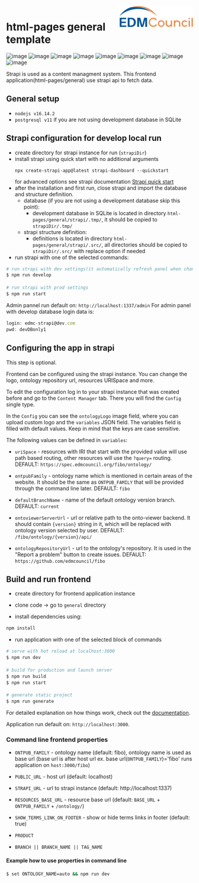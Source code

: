 <img src="https://github.com/edmcouncil/html-pages/raw/develop/general/assets/img/EDM-council-RGB_200w.png" width="200" align="right"/>

# html-pages general template

![image](https://img.shields.io/badge/Node.js-339933?style=for-the-badge&logo=nodedotjs&logoColor=white) ![image](https://img.shields.io/badge/nuxt.js-00C58E?style=for-the-badge&logo=nuxtdotjs&logoColor=white) ![image](https://img.shields.io/badge/strapi-2F2E8B?style=for-the-badge&logo=strapi&logoColor=whitee) ![image](https://img.shields.io/badge/Bootstrap-563D7C?style=for-the-badge&logo=bootstrap&logoColor=white) ![image](https://img.shields.io/badge/d3.js-F9A03C?style=for-the-badge&logo=d3.js&logoColor=white) ![image](https://img.shields.io/badge/eslint-3A33D1?style=for-the-badge&logo=eslint&logoColor=white) ![image](https://img.shields.io/badge/Babel-F9DC3E?style=for-the-badge&logo=babel&logoColor=white) ![image](https://img.shields.io/badge/Sass-CC6699?style=for-the-badge&logo=sass&logoColor=white) ![image](https://img.shields.io/badge/Google%20Analytics-E37400?style=for-the-badge&logo=google%20analytics&logoColor=white) 

Strapi is used as a content managment system. This frontend application(html-pages/general) use strapi api to fetch data.

## General setup

- `nodejs v16.14.2`
- `postgresql v11` if you are not using development database in SQLite

## Strapi configuration for develop local run

- create directory for strapi instance for run (`strapiDir`)
- install strapi using quick start with no additional arguments 
    ```
    npx create-strapi-app@latest strapi-dashboard --quickstart
    ```
    for advanced options see strapi documentation [Strapi quick start](https://docs.strapi.io/developer-docs/latest/getting-started/quick-start.html)
- after the installation and first run, close strapi and import the database and structure definition.
    - database (if you are not using a development database skip this point): 
        - development database in SQLite is located in directory `html-pages/general/strapi/.tmp/`, it should be copied to `strapiDir/.tmp/`
    - strapi structure definition: 
        - definitions is located in directory `html-pages/general/strapi/.src/`, all directories should be copied to `strapiDir/.src/` with replace option if needed
 - run strapi with one of the selected commands:
 
 ``` bash
 # run strapi with dev settings(it automatically refresh panel when changes is detected)
 $ npm run develop
 
 # run strapi with prod settings
 $ npm run start
 ```

Admin pannel run default on: `http://localhost:1337/admin`
For admin panel with develop database login data is:

```js
login: edmc-strapi@dev.com
pwd: devDBonly1
```

## Configuring the app in strapi

This step is optional.

Frontend can be configured using the strapi instance. You can change the logo, ontology repository url, resources URISpace and more.

To edit the configuration log in to your strapi instance that was created before and go to the `Content Manager` tab. There you will find the `Config` single type.

In the `Config` you can see the `ontologyLogo` image field, where you can upload custom logo and the `variables` JSON field. The variables field is filled with default values. Keep in mind that the keys are case sensitive.

The following values can be defined in `variables`:

- `uriSpace` - resources with IRI that start with the provided value will use path based routing, other resources will use the `?query=` routing. DEFAULT: `https://spec.edmcouncil.org/fibo/ontology/`

- `ontpubFamily` - ontology name which is mentioned in certain areas of the website. It should be the same as `ONTPUB_FAMILY` that will be provided through the command line later. DEFAULT: `fibo`

- `defaultBranchName` - name of the default ontology version branch. DEFAULT: `current`

- `ontoviewerServerUrl` - url or relative path to the onto-viewer backend. It should contain `{version}` string in it, which will be replaced with ontology version selected by user. DEFAULT: `/fibo/ontology/{version}/api/`

- `ontologyRepositoryUrl` - url to the ontology's repository. It is used in the "Report a problem" button to create issues. DEFAULT: `https://github.com/edmcouncil/fibo`

## Build and run frontend

- create directory for frontend application instance

- clone code -> go to `general` directory

- install dependencies using: 

```bash
npm install
```

- run application with one of the selected block of commands

```bash
# serve with hot reload at localhost:3000
$ npm run dev

# build for production and launch server
$ npm run build
$ npm run start

# generate static project
$ npm run generate
```

For detailed explanation on how things work, check out the [documentation](https://nuxtjs.org).

Application run default on: `http://localhost:3000`.

### Command line frontend properties

- `ONTPUB_FAMILY` - ontology name (default: fibo), ontology name is used as base url (base url is after host url ex. base url(`ONTPUB_FAMILY`)='fibo' runs application on `host:3000/fibo`)

- `PUBLIC_URL` - host url (default: localhost)

- `STRAPI_URL` - url to strapi instance (default: http://localhost:1337)

- `RESOURCES_BASE_URL` - resource base url (default: `BASE_URL` + `ONTPUB_FAMILY` + `/ontology/`)

- `SHOW_TERMS_LINK_ON_FOOTER` - show or hide terms links in footer (default: true)

- `PRODUCT`

- `BRANCH || BRANCH_NAME || TAG_NAME`

#### Example how to use properties in command line

```bash
$ set ONTOLOGY_NAME=auto && npm run dev
```



